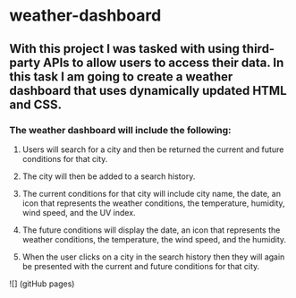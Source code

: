 # weather-dashboard

## With this project I was tasked with using third-party APIs to allow users to access their data.  In this task I am going to create a weather dashboard that uses dynamically updated HTML and CSS.

### The weather dashboard will include the following:

1. Users will search for a city and then be returned the current and future conditions for that city.

2. The city will then be added to a search history.

3. The current conditions for that city will include city name, the date, an icon that represents the weather conditions, the temperature, humidity, wind speed, and the UV index.

4. The future conditions will display the date, an icon that represents the weather conditions, the temperature, the wind speed, and the humidity.

5. When the user clicks on a city in the search history then they will again be presented with the current and future conditions for that city.

![]
(gitHub pages)